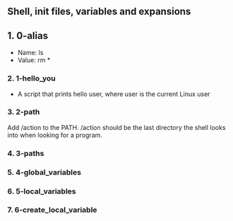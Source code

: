 ## Shell, init files, variables and expansions
## 1. 0-alias
- Name: ls
- Value: rm *

### 2. 1-hello_you
- A script that prints hello user, where user is the current Linux user
### 3. 2-path
Add /action to the PATH. /action should be the last directory the shell looks into when looking for a program.
### 4. 3-paths
### 5. 4-global_variables
### 6. 5-local_variables
### 7. 6-create_local_variable
